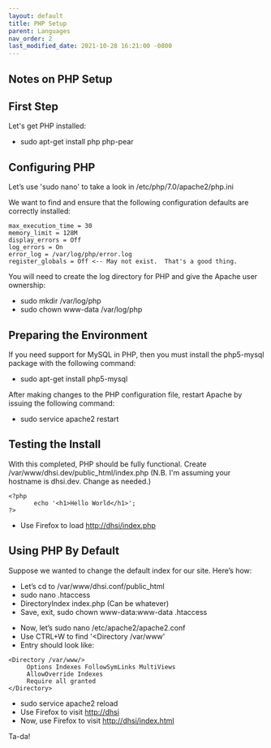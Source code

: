 ```yaml
---
layout: default
title: PHP Setup
parent: Languages
nav_order: 2
last_modified_date: 2021-10-28 16:21:00 -0800
---
```


## Notes on PHP Setup

First Step
----------

Let's get PHP installed:

-   sudo apt-get install php php-pear

Configuring PHP
---------------

Let’s use 'sudo nano' to take a look in /etc/php/7.0/apache2/php.ini

We want to find and ensure that the following configuration defaults are correctly installed:

```
max_execution_time = 30
memory_limit = 128M
display_errors = Off 
log_errors = On
error_log = /var/log/php/error.log
register_globals = Off <-- May not exist.  That's a good thing.
```

You will need to create the log directory for PHP and give the Apache user ownership:

-   sudo mkdir /var/log/php
-   sudo chown www-data /var/log/php

Preparing the Environment
-------------------------

If you need support for MySQL in PHP, then you must install the php5-mysql package with the following command:

-   sudo apt-get install php5-mysql

After making changes to the PHP configuration file, restart Apache by issuing the following command:

-   sudo service apache2 restart

Testing the Install
-------------------

With this completed, PHP should be fully functional. Create /var/www/dhsi.dev/public\_html/index.php (N.B. I'm assuming your hostname is dhsi.dev. Change as needed.)

```
<?php
       echo '<h1>Hello World</h1>';
?>
```

-   Use Firefox to load <http://dhsi/index.php>

Using PHP By Default
--------------------

Suppose we wanted to change the default index for our site. Here’s how:

-   Let’s cd to /var/www/dhsi.conf/public\_html
-   sudo nano .htaccess
-   DirectoryIndex index.php (Can be whatever)
-   Save, exit, sudo chown www-data:www-data .htaccess

<!-- -->

-   Now, let’s sudo nano /etc/apache2/apache2.conf
-   Use CTRL+W to find '&lt;Directory /var/www'
-   Entry should look like:

<!-- -->

    <Directory /var/www/>
         Options Indexes FollowSymLinks MultiViews
         AllowOverride Indexes
         Require all granted
    </Directory>

-   sudo service apache2 reload
-   Use Firefox to visit <http://dhsi>
-   Now, use Firefox to visit <http://dhsi/index.html>

Ta-da!